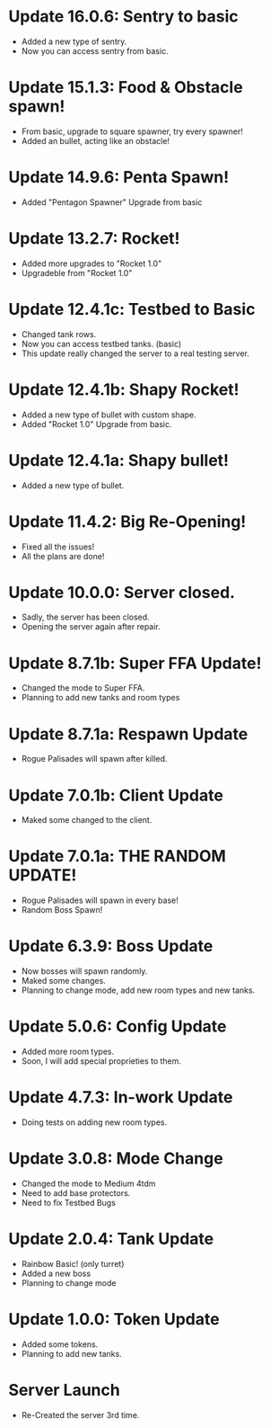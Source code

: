 # Update 16.0.6: Sentry to basic
- Added a new type of sentry.
- Now you can access sentry from basic.
# Update 15.1.3: Food & Obstacle spawn!
- From basic, upgrade to square spawner, try every spawner!
- Added an bullet, acting like an obstacle!
# Update 14.9.6: Penta Spawn!
- Added "Pentagon Spawner" Upgrade from basic
# Update 13.2.7: Rocket!
- Added more upgrades to "Rocket 1.0"
- Upgradeble from "Rocket 1.0"
# Update 12.4.1c: Testbed to Basic
- Changed tank rows.
- Now you can access testbed tanks. (basic)
- This update really changed the server to a real testing server.
# Update 12.4.1b: Shapy Rocket!
- Added a new type of bullet with custom shape.
- Added "Rocket 1.0" Upgrade from basic.
# Update 12.4.1a: Shapy bullet!
- Added a new type of bullet.
# Update 11.4.2: Big Re-Opening!
- Fixed all the issues!
- All the plans are done!
# Update 10.0.0: Server closed.
- Sadly, the server has been closed.
- Opening the server again after repair.
# Update 8.7.1b: Super FFA Update!
- Changed the mode to Super FFA.
- Planning to add new tanks and room types
# Update 8.7.1a: Respawn Update
- Rogue Palisades will spawn after killed.
# Update 7.0.1b: Client Update
- Maked some changed to the client.
# Update 7.0.1a: THE RANDOM UPDATE!
- Rogue Palisades will spawn in every base!
- Random Boss Spawn!
# Update 6.3.9: Boss Update
- Now bosses will spawn randomly.
- Maked some changes.
- Planning to change mode, add new room types and new tanks.
# Update 5.0.6: Config Update
- Added more room types. 
- Soon, I will add special proprieties to them.
# Update 4.7.3: In-work Update
- Doing tests on adding new room types.
# Update 3.0.8: Mode Change
- Changed the mode to Medium 4tdm
- Need to add base protectors.
- Need to fix Testbed Bugs
# Update 2.0.4: Tank Update
- Rainbow Basic! (only turret)
- Added a new boss
- Planning to change mode
# Update 1.0.0: Token Update
- Added some tokens.
- Planning to add new tanks.
# Server Launch
- Re-Created the server 3rd time.
